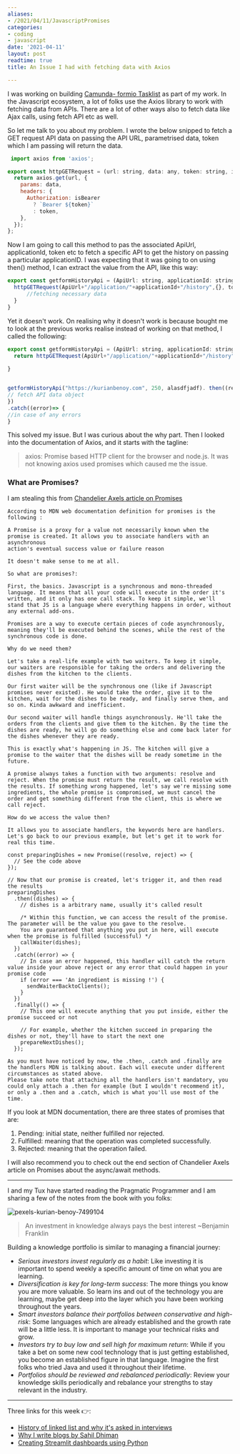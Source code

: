 ```yaml
---
aliases:
- /2021/04/11/JavascriptPromises
categories:
- coding
- javascript
date: '2021-04-11'
layout: post
readtime: true
title: An Issue I had with fetching data with Axios

---
```


I was working on building [Camunda- formio Tasklist](https://github.com/kurianbenoy-aot/camunda-formio-tasklist-vue) as part of my work. In the Javascript ecosystem, a lot of folks
use the Axios library to work with fetching data from APIs. There are a lot of other ways also to fetch data like Ajax calls, using fetch API etc as well.

So let me talk to you about my problem. I wrote the below snipped to fetch a GET request API data on passing the API URL,
parametrised data, token which I am passing will return the data.

```javascript
 import axios from 'axios';

export const httpGETRequest = (url: string, data: any, token: string, isBearer = true) => {
  return axios.get(url, {
    params: data,
    headers: {
      Authorization: isBearer
        ? `Bearer ${token}`
        : token,
    },
  });
};
```

Now I am going to call this method to pas the associated ApiUrl, applicationId, token etc to fetch a specific API to get
the history on passing a particular applicationID. I was expecting that it was going to on using then() method, I can extract the value
from the API, like this way:

```javascript
export const getformHistoryApi = (ApiUrl: string, applicationId: string,  token: string) => {
  httpGETRequest(ApiUrl+"/application/"+applicationId+"/history",{}, token).then((result) => {
      //fetching necessary data
  }
}
```

Yet it doesn't work. On realising why it doesn't work is because bought me to look at the previous works realise instead of working on that method, I called the following: 

```javascript
export const getformHistoryApi = (ApiUrl: string, applicationId: string,  token: string) => {
  return httpGETRequest(ApiUrl+"/application/"+applicationId+"/history",{}, token)
  
}


getformHistoryApi("https://kurianbenoy.com", 250, alasdfjadf). then((result) => {
// fetch API data object
})
.catch((error)=> {
//in case of any errors
}
```

This solved my issue. But I was curious about the why part. Then I looked into the documentation of Axios, and it starts with
the tagline:

> axios: Promise based HTTP client for the browser and node.js. It was not knowing axios used promises which caused me the issue.

### What are Promises?

I am stealing this from [Chandelier Axels article on Promises](https://dev.to/spartakyste/the-promises-guide-i-would-have-loved-as-a-junior-developper-3621)

```
According to MDN web documentation definition for promises is the following :

A Promise is a proxy for a value not necessarily known when the promise is created. It allows you to associate handlers with an asynchronous
action's eventual success value or failure reason

It doesn't make sense to me at all. 

So what are promises?:

First, the basics. Javascript is a synchronous and mono-threaded language. It means that all your code will execute in the order it's written, and it only has one call stack. To keep it simple, we'll stand that JS is a language where everything happens in order, without any external add-ons.

Promises are a way to execute certain pieces of code asynchronously, meaning they'll be executed behind the scenes, while the rest of the synchronous code is done.

Why do we need them?

Let's take a real-life example with two waiters. To keep it simple, our waiters are responsible for taking the orders and delivering the dishes from the kitchen to the clients.

Our first waiter will be the synchronous one (like if Javascript promises never existed). He would take the order, give it to the kitchen, wait for the dishes to be ready, and finally serve them, and so on. Kinda awkward and inefficient.

Our second waiter will handle things asynchronously. He'll take the orders from the clients and give them to the kitchen. By the time the dishes are ready, he will go do something else and come back later for the dishes whenever they are ready.

This is exactly what's happening in JS. The kitchen will give a promise to the waiter that the dishes will be ready sometime in the future.

A promise always takes a function with two arguments: resolve and reject. When the promise must return the result, we call resolve with the results. If something wrong happened, let's say we're missing some ingredients, the whole promise is compromised, we must cancel the order and get something different from the client, this is where we call reject.

How do we access the value then?

It allows you to associate handlers, the keywords here are handlers. Let's go back to our previous example, but let's get it to work for real this time.

const preparingDishes = new Promise((resolve, reject) => {
  // See the code above
});

// Now that our promise is created, let's trigger it, and then read the results
preparingDishes
  .then((dishes) => {
    // dishes is a arbitrary name, usually it's called result

    /* Within this function, we can access the result of the promise. The parameter will be the value you gave to the resolve.
    You are guaranteed that anything you put in here, will execute when the promise is fulfilled (successful) */
    callWaiter(dishes);
  })
  .catch((error) => {
    // In case an error happened, this handler will catch the return value inside your above reject or any error that could happen in your promise code
    if (error === 'An ingredient is missing !') {
      sendWaiterBacktoClients();
    }
  })
  .finally(() => {
    // This one will execute anything that you put inside, either the promise succeed or not

    // For example, whether the kitchen succeed in preparing the dishes or not, they'll have to start the next one
    prepareNextDishes();
  });

As you must have noticed by now, the .then, .catch and .finally are the handlers MDN is talking about. Each will execute under different circumstances as stated above.
Please take note that attaching all the handlers isn't mandatory, you could only attach a .then for example (but I wouldn't recommend it), or only a .then and a .catch, which is what you'll use most of the time.
```

If you look at MDN documentation, there are three states of promises that are:

1. Pending: initial state, neither fulfilled nor rejected.
2. Fulfilled: meaning that the operation was completed successfully.
3. Rejected: meaning that the operation failed.

I will also recommend you to check out the end section of Chandelier Axels article on Promises about the async/await methods.

----
I and my Tux have started reading the Pragmatic Programmer and I am sharing a few of the notes from the book with you folks:

![pexels-kurian-benoy-7499104](https://user-images.githubusercontent.com/24592806/114697081-17088e00-9d3b-11eb-87ee-96b52374a7d9.jpg)


> An investment in knowledge always pays the best interest ~Benjamin Franklin

Building a knowledge portfolio is similar to managing a financial journey:

- *Serious investors invest regularly as a habit*: Like investing it is important to spend weekly a specific amount of time on what you are learning.
- *Diversification is key for long-term success*: The more things you know you are more valuable. So learn ins and out of the technology you are learning, maybe get deep into the layer which you have been working throughout the years.
- *Smart investors balance their portfolios between conservative and high-risk*: Some languages which are already established and the growth rate will be a little less. It is important to manage your technical risks and grow.
- *Investors try to buy low and sell high for maximum return*: While if you take a bet on some new cool technology that is just getting established, you become an established figure in that language. Imagine the first folks who tried Java and used it throughout their lifetime.
- *Portfolios should be reviewed and rebalanced periodically*: Review your knowledge skills periodically and rebalance your strengths to stay relevant in the industry.

----

Three links for this week  👉:

- [History of linked list and why it's asked in interviews](https://www.hillelwayne.com/post/linked-lists/)
- [Why I write blogs by Sahil Dhiman](https://blog.sahilister.in/2020/10/why-i-write-blogs/)
- [Creating Streamlit dashboards using Python](https://youtu.be/tx6bT2Sh9R8)



